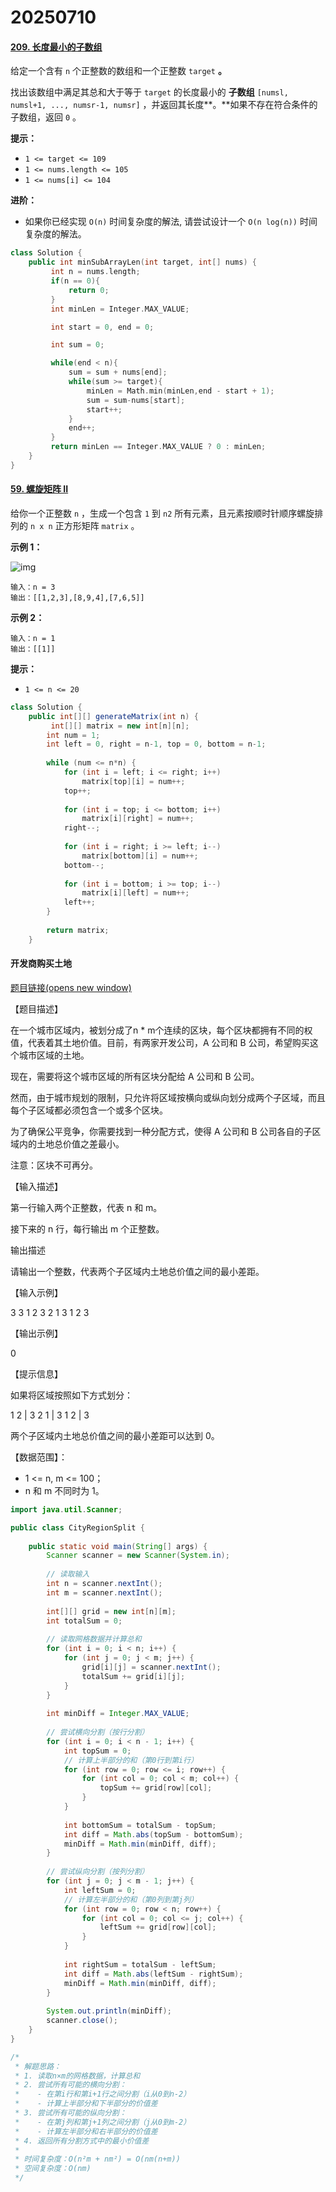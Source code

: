 # 20250710

####  [209. 长度最小的子数组](https://leetcode.cn/problems/minimum-size-subarray-sum/)
给定一个含有 `n` 个正整数的数组和一个正整数 `target` **。**

找出该数组中满足其总和大于等于 `target` 的长度最小的 **子数组** `[numsl, numsl+1, ..., numsr-1, numsr]` ，并返回其长度**。**如果不存在符合条件的子数组，返回 `0` 。

**提示：**

- `1 <= target <= 109`
- `1 <= nums.length <= 105`
- `1 <= nums[i] <= 104`

 

**进阶：**

- 如果你已经实现 `O(n)` 时间复杂度的解法, 请尝试设计一个 `O(n log(n))` 时间复杂度的解法。

 

```CPP
class Solution {
    public int minSubArrayLen(int target, int[] nums) {
         int n = nums.length;
         if(n == 0){
             return 0;
         }
         int minLen = Integer.MAX_VALUE;

         int start = 0, end = 0;

         int sum = 0;

         while(end < n){
             sum = sum + nums[end];
             while(sum >= target){
                 minLen = Math.min(minLen,end - start + 1);
                 sum = sum-nums[start];
                 start++;
             }
             end++;
         }
         return minLen == Integer.MAX_VALUE ? 0 : minLen;
    }
}
```
#### [59. 螺旋矩阵 II](https://leetcode.cn/problems/spiral-matrix-ii/)

给你一个正整数 `n` ，生成一个包含 `1` 到 `n2` 所有元素，且元素按顺时针顺序螺旋排列的 `n x n` 正方形矩阵 `matrix` 。

 

**示例 1：**

![img](https://assets.leetcode.com/uploads/2020/11/13/spiraln.jpg)

```
输入：n = 3
输出：[[1,2,3],[8,9,4],[7,6,5]]
```

**示例 2：**

```
输入：n = 1
输出：[[1]]
```

 

**提示：**

- `1 <= n <= 20`

```java
class Solution {
    public int[][] generateMatrix(int n) {
         int[][] matrix = new int[n][n];
        int num = 1;
        int left = 0, right = n-1, top = 0, bottom = n-1;
        
        while (num <= n*n) {
            for (int i = left; i <= right; i++)
                matrix[top][i] = num++;
            top++;
            
            for (int i = top; i <= bottom; i++)
                matrix[i][right] = num++;
            right--;
            
            for (int i = right; i >= left; i--)
                matrix[bottom][i] = num++;
            bottom--;
            
            for (int i = bottom; i >= top; i--)
                matrix[i][left] = num++;
            left++;
        }
        
        return matrix;
    }
```

#### 开发商购买土地

[题目链接(opens new window)](https://kamacoder.com/problempage.php?pid=1044)

【题目描述】

在一个城市区域内，被划分成了n * m个连续的区块，每个区块都拥有不同的权值，代表着其土地价值。目前，有两家开发公司，A 公司和 B 公司，希望购买这个城市区域的土地。

现在，需要将这个城市区域的所有区块分配给 A 公司和 B 公司。

然而，由于城市规划的限制，只允许将区域按横向或纵向划分成两个子区域，而且每个子区域都必须包含一个或多个区块。

为了确保公平竞争，你需要找到一种分配方式，使得 A 公司和 B 公司各自的子区域内的土地总价值之差最小。

注意：区块不可再分。

【输入描述】

第一行输入两个正整数，代表 n 和 m。

接下来的 n 行，每行输出 m 个正整数。

输出描述

请输出一个整数，代表两个子区域内土地总价值之间的最小差距。

【输入示例】

3 3 1 2 3 2 1 3 1 2 3

【输出示例】

0

【提示信息】

如果将区域按照如下方式划分：

1 2 | 3 2 1 | 3 1 2 | 3

两个子区域内土地总价值之间的最小差距可以达到 0。

【数据范围】：

- 1 <= n, m <= 100；
- n 和 m 不同时为 1。



```java
import java.util.Scanner;

public class CityRegionSplit {
    
    public static void main(String[] args) {
        Scanner scanner = new Scanner(System.in);
        
        // 读取输入
        int n = scanner.nextInt();
        int m = scanner.nextInt();
        
        int[][] grid = new int[n][m];
        int totalSum = 0;
        
        // 读取网格数据并计算总和
        for (int i = 0; i < n; i++) {
            for (int j = 0; j < m; j++) {
                grid[i][j] = scanner.nextInt();
                totalSum += grid[i][j];
            }
        }
        
        int minDiff = Integer.MAX_VALUE;
        
        // 尝试横向分割（按行分割）
        for (int i = 0; i < n - 1; i++) {
            int topSum = 0;
            // 计算上半部分的和（第0行到第i行）
            for (int row = 0; row <= i; row++) {
                for (int col = 0; col < m; col++) {
                    topSum += grid[row][col];
                }
            }
            
            int bottomSum = totalSum - topSum;
            int diff = Math.abs(topSum - bottomSum);
            minDiff = Math.min(minDiff, diff);
        }
        
        // 尝试纵向分割（按列分割）
        for (int j = 0; j < m - 1; j++) {
            int leftSum = 0;
            // 计算左半部分的和（第0列到第j列）
            for (int row = 0; row < n; row++) {
                for (int col = 0; col <= j; col++) {
                    leftSum += grid[row][col];
                }
            }
            
            int rightSum = totalSum - leftSum;
            int diff = Math.abs(leftSum - rightSum);
            minDiff = Math.min(minDiff, diff);
        }
        
        System.out.println(minDiff);
        scanner.close();
    }
}

/*
 * 解题思路：
 * 1. 读取n×m的网格数据，计算总和
 * 2. 尝试所有可能的横向分割：
 *    - 在第i行和第i+1行之间分割（i从0到n-2）
 *    - 计算上半部分和下半部分的价值差
 * 3. 尝试所有可能的纵向分割：
 *    - 在第j列和第j+1列之间分割（j从0到m-2）
 *    - 计算左半部分和右半部分的价值差
 * 4. 返回所有分割方式中的最小价值差
 * 
 * 时间复杂度：O(n²m + nm²) = O(nm(n+m))
 * 空间复杂度：O(nm)
 */
```

